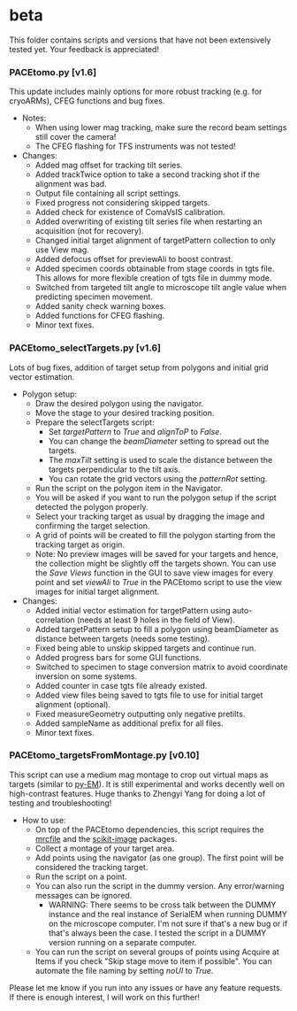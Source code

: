 # beta
This folder contains scripts and versions that have not been extensively tested yet. Your feedback is appreciated!

### PACEtomo.py [v1.6]
This update includes mainly options for more robust tracking (e.g. for cryoARMs), CFEG functions and bug fixes.
- Notes:
  - When using lower mag tracking, make sure the record beam settings still cover the camera!
  - The CFEG flashing for TFS instruments was not tested!
- Changes:
  - Added mag offset for tracking tilt series.
  - Added trackTwice option to take a second tracking shot if the alignment was bad.
  - Output file containing all script settings.
  - Fixed progress not considering skipped targets.
  - Added check for existence of ComaVsIS calibration.
  - Added overwriting of existing tilt series file when restarting an acquisition (not for recovery).
  - Changed initial target alignment of targetPattern collection to only use View mag.
  - Added defocus offset for previewAli to boost contrast.
  - Added specimen coords obtainable from stage coords in tgts file. This allows for more flexible creation of tgts file in dummy mode.
  - Switched from targeted tilt angle to microscope tilt angle value when predicting specimen movement.
  - Added sanity check warning boxes.
  - Added functions for CFEG flashing.
  - Minor text fixes.

### PACEtomo_selectTargets.py [v1.6]
Lots of bug fixes, addition of target setup from polygons and initial grid vector estimation.
- Polygon setup: 
  - Draw the desired polygon using the navigator.
  - Move the stage to your desired tracking position.
  - Prepare the selectTargets script:
    - Set *targetPattern* to *True* and *alignToP* to *False*.
    - You can change the *beamDiameter* setting to spread out the targets.
    - The *maxTilt* setting is used to scale the distance between the targets perpendicular to the tilt axis.
    - You can rotate the grid vectors using the *patternRot* setting.
  - Run the script on the polygon item in the Navigator. 
  - You will be asked if you want to run the polygon setup if the script detected the polygon properly.
  - Select your tracking target as usual by dragging the image and confirming the target selection.
  - A grid of points will be created to fill the polygon starting from the tracking target as origin.
  - Note: No preview images will be saved for your targets and hence, the collection might be slightly off the targets shown. You can use the *Save Views* function in the GUI to save view images for every point and set *viewAli* to *True* in the PACEtomo script to use the view images for initial target alignment.
- Changes:
  - Added initial vector estimation for targetPattern using auto-correlation (needs at least 9 holes in the field of View).
  - Added targetPattern setup to fill a polygon using beamDiameter as distance between targets (needs some testing).
  - Fixed being able to unskip skipped targets and continue run.
  - Added progress bars for some GUI functions.
  - Switched to specimen to stage conversion matrix to avoid coordinate inversion on some systems.
  - Added counter in case tgts file already existed.
  - Added view files being saved to tgts file to use for initial target alignment (optional).
  - Fixed measureGeometry outputting only negative pretilts.
  - Added sampleName as additional prefix for all files.
  - Minor text fixes.

### PACEtomo_targetsFromMontage.py [v0.10]
This script can use a medium mag montage to crop out virtual maps as targets (similar to [py-EM](https://www.nature.com/articles/s41592-019-0396-9)). It is still experimental and works decently well on high-contrast features.
Huge thanks to Zhengyi Yang for doing a lot of testing and troubleshooting!
- How to use:
  - On top of the PACEtomo dependencies, this script requires the [mrcfile](https://pypi.org/project/mrcfile/) and the [scikit-image](https://pypi.org/project/scikit-image/) packages.
  - Collect a montage of your target area.
  - Add points using the navigator (as one group). The first point will be considered the tracking target.
  - Run the script on a point.
  - You can also run the script in the dummy version. Any error/warning messages can be ignored.
    - WARNING: There seems to be cross talk between the DUMMY instance and the real instance of SerialEM when running DUMMY on the microscope computer. I'm not sure if that's a new bug or if that's always been the case. I tested the script in a DUMMY version running on a separate computer.
  - You can run the script on several groups of points using Acquire at Items if you check "Skip stage move to item if possible". You can automate the file naming by setting *noUI* to *True*.

Please let me know if you run into any issues or have any feature requests. If there is enough interest, I will work on this further!
